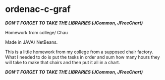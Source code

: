 # ordenac-c-graf

*****DON'T FORGET TO TAKE THE LIBRARIES (JCommon, JFreeChart)*****

Homework from college/ Chau

Made in JAVA/ NetBeans.

This is a little homework from my college from a supposed chair factory.
What I needed to do is put the tasks in order and sum how many hours 
they will take to make that chairs and then put it all in a chart.

*****DON'T FORGET TO TAKE THE LIBRARIES (JCommon, JFreeChart)*****

